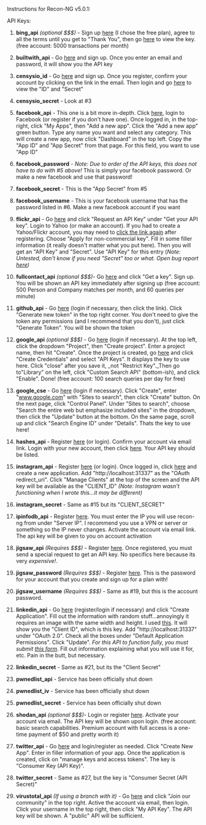 Instructions for Recon-NG v5.0.1:



API Keys:

   1.  **bing_api** _(optional $$$)_ - Sign up [here](https://azure.microsoft.com/en-us/services/cognitive-services/bing-web-search-api/) (I chose the free plan), agree to all the terms until you get to "Thank You", then go [here](https://datamarket.azure.com/account/keys) to view the key. (free account: 5000 transactions per month)

   2. **builtwith_api** - Go [here](https://api.builtwith.com/) and sign up.  Once you enter an email and password, it will show you the API key

   3. **censysio_id** - Go [here](https://censys.io/register) and sign up. Once you register, confirm your account by clicking on the link in the email. Then login and go [here](https://censys.io/account) to view the "ID" and "Secret"

   4. **censysio_secret** - Look at #3

   5. **facebook_api** - This one is a bit more in-depth.  Click [here](https://developers.facebook.com/), login to Facebook (or register if you don't have one).  Once logged in, in the top-right, click "My Apps", then "Add a new app". Click the "Add a new app" green button.  Type any name you want and select any category.  This will create a new app, now click "Dashboard" in the top left.  Copy the "App ID" and "App Secret" from that page. For this field, you want to use "App ID"

   6. **facebook_password** - _Note: Due to order of the API keys, this does not have to do with #5 above!_ This is simply your facebook password.  Or make a new facebook and use that password!

   7. **facebook_secret** - This is the "App Secret" from #5

   8. **facebook_username** - This is your facebook username that has the password listed in #6.  Make a new facebook account if you want

   9. **flickr_api** - Go [here](https://www.flickr.com/services/apps/create/) and click "Request an API Key" under "Get your API key".  Login to Yahoo (or make an account).  If you had to create a Yahoo/Flickr account, you may need to [click the link again](https://www.flickr.com/services/apps/create/) after registering.  Choose "Apply for non-commercial key".  Fill in some filler information (it really doesn't matter what you put here).  Then you will get an "API Key" and "Secret".  Use "API Key" for this entry (_Note: Untested, don't know if you need "Secret" too or what. Open bug report [here](https://bitbucket.org/LaNMaSteR53/recon-ng/issues/189/flickr-api-key-option))_

   10. **fullcontact_api** _(optional $$$)_- Go [here](https://www.fullcontact.com/developer/) and click "Get a key". Sign up.  You will be shown an API key immediately after signing up (free account: 500 Person and Company matches per month, and 60 queries per minute)

   11. **github_api** - Go [here](https://github.com/settings/tokens) (login if necessary, then click the link). Click "Generate new token" in the top right corner.  You don't need to give the token any permissions (and I recommend that you don't), just click "Generate Token".  You will be shown the token

   12. **google_api** _(optional $$$)_ - Go [here](https://console.developers.google.com/apis/library) (login if necessary). At the top left, click the dropdown "Project", then "Create project". Enter a project name, then hit "Create". Once the project is created, go [here](https://console.developers.google.com/apis/credentials) and click "Create Credentials" and select "API Keys". It displays the key to use here.  Click "close" after you save it, _not "Restrict Key"._Then go to"Library" on the left, click "Custom Search API" (bottom-ish), and click "Enable". Done! (free account: 100 search queries per day for free)

   13. **google_cse** - Go [here](https://cse.google.com/cse/all) (login if necessary).  Click "Create", enter "www.google.com" with "Sites to search", then click "Create" button.  On the next page, click "Control Panel".  Under "Sites to search", choose "Search the entire web but emphasize included sites" in the dropdown, then click the "Update" button at the bottom.  On the same page, scroll up and click "Search Engine ID" under "Details".  Thats the key to use here!

   14. **hashes_api** - Register [here](https://hashes.org/register_form.php) (or login).  Confirm your account via email link. Login with your new account, then click [here](https://hashes.org/settings.php). Your API key should be listed.

   15. **instagram_api** - Register [here](https://www.instagram.com/accounts/login/?next=%2Fdeveloper%2Fregister%2F) (or login). Once logged in, click [here](http://instagram.com/developer/clients/register/) and create a new application. Add "http://localhost:31337" as the "OAuth redirect_uri". Click "Manage Clients" at the top of the screen and the API key will be available as the "CLIENT_ID" _(Note: Instagram wasn't functioning when I wrote this...it may be different)_

   16. **instagram_secret** - Same as #15 but its "CLIENT_SECRET"

   17. **ipinfodb_api** - Register [here](http://www.ipinfodb.com/register.php). You must enter the IP you will use recon-ng from under "Server IP".  I recommend you use a VPN or server or something so the IP never changes.  Activate the account via email link.  The api key will be given to you on account activation

   18. **jigsaw_api** _(Requires $$$)_ - Register [here](https://connect.data.com/registration/signup).  Once registered, you must send a special request to get an API key.  No specifics here because its very _expensive!_.

   19. **jigsaw_password** _(Requires $$$)_ - Register [here](https://connect.data.com/registration/signup).  This is the password for your account that you create and sign up for a plan with!

   20. **jigsaw_username** _(Requires $$$)_ - Same as #19, but this is the account password.

   21. **linkedin_api** - Go [here](https://www.linkedin.com/secure/developer) (register/login if necessary) and click "Create Application". Fill out the information with random stuff...annoyingly it requires an image with the same width and height.  I used [this](https://upload.wikimedia.org/wikipedia/commons/thumb/0/0d/Ski_trail_rating_symbol-blue_square.svg/600px-Ski_trail_rating_symbol-blue_square.svg.png). It will show you the "Client ID", which is this key. Add "http://localhost:31337" under "OAuth 2.0".  Check all the boxes under "Default Application Permissions".  Click "Update". _For this API to function fully, you must submit [this form](https://www.linkedin.com/help/linkedin/ask/API-DVR)_. Fill out information explaining what you will use it for, etc.  Pain in the butt, but necessary.

   22. **linkedin_secret** - Same as #21, but its the "Client Secret"

   23. **pwnedlist_api** - Service has been officially shut down

   24. **pwnedlist_iv** - Service has been officially shut down

   25. **pwnedlist_secret** - Service has been officially shut down

   26. **shodan_api** _(optional $$$)_- Login or register [here](https://account.shodan.io/login).  Activate your account via email.  The API key will be shown upon login. (free account: basic search capabilities. Premium account with full access is a one-time payment of $50 and pretty worth it)

   27. **twitter_api** - Go [here](https://apps.twitter.com/) and login/register as needed. Click "Create New App".  Enter in filler information of your app.  Once the application is created, click on "manage keys and access tokens".  The key is "Consumer Key (API Key)".

   28. **twitter_secret** - Same as #27, but the key is "Consumer Secret (API Secret)"

   29. **virustotal_api** _(If using a branch with it)_ - Go [here](https://www.virustotal.com/) and click "Join our community" in the top right.  Active the account via email, then login.  Click your username in the top right, then click "My API Key". The API key will be shown. A "public" API will be sufficient.


